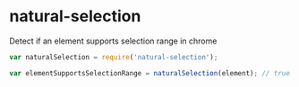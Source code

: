 # natural-selection
Detect if an element supports selection range in chrome

```javascript
var naturalSelection = require('natural-selection');

var elementSupportsSelectionRange = naturalSelection(element); // true or false
```
